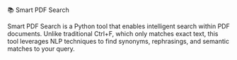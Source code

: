 📚 Smart PDF Search

Smart PDF Search is a Python tool that enables intelligent search within PDF documents. Unlike traditional Ctrl+F, which only matches exact text, this tool leverages NLP techniques to find synonyms, rephrasings, and semantic matches to your query.
